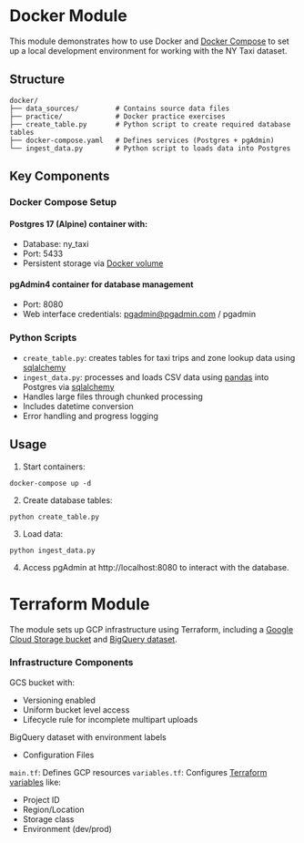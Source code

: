 # Docker Module
This module demonstrates how to use Docker and [Docker Compose](https://docs.docker.com/compose/) to set up a local development environment for working with the NY Taxi dataset.

## Structure
```
docker/
├── data_sources/         # Contains source data files
├── practice/             # Docker practice exercises
├── create_table.py       # Python script to create required database tables
├── docker-compose.yaml   # Defines services (Postgres + pgAdmin)
└── ingest_data.py        # Python script to loads data into Postgres
```

## Key Components

### Docker Compose Setup
#### Postgres 17 (Alpine) container with:
- Database: ny_taxi
- Port: 5433
- Persistent storage via [Docker volume](https://docs.docker.com/engine/storage/volumes/)

#### pgAdmin4 container for database management
- Port: 8080
- Web interface credentials: pgadmin@pgadmin.com / pgadmin


### Python Scripts
- `create_table.py`: creates tables for taxi trips and zone lookup data using [sqlalchemy](https://github.com/sqlalchemy/sqlalchemy)
- `ingest_data.py`: processes and loads CSV data using [pandas](https://github.com/pandas-dev/pandas) into Postgres via [sqlalchemy](https://github.com/sqlalchemy/sqlalchemy)
- Handles large files through chunked processing
- Includes datetime conversion
- Error handling and progress logging

## Usage

1. Start containers:
```
docker-compose up -d
```

2. Create database tables:

```
python create_table.py
```

3. Load data:
```
python ingest_data.py
```

4. Access pgAdmin at http://localhost:8080 to interact with the database.

# Terraform Module
The module sets up GCP infrastructure using Terraform, including a [Google Cloud Storage bucket](https://registry.terraform.io/providers/hashicorp/google/latest/docs/resources/storage_bucket.html) and [BigQuery dataset](https://registry.terraform.io/providers/hashicorp/google/latest/docs/resources/bigquery_dataset).

### Infrastructure Components
GCS bucket with:
- Versioning enabled
- Uniform bucket level access
- Lifecycle rule for incomplete multipart uploads

BigQuery dataset with environment labels
- Configuration Files

`main.tf`: Defines GCP resources
`variables.tf`: Configures [Terraform variables](https://developer.hashicorp.com/terraform/language/values/variables) like:
- Project ID
- Region/Location
- Storage class
- Environment (dev/prod)